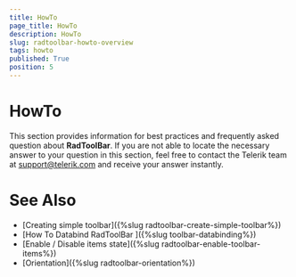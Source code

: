 ```yaml
---
title: HowTo
page_title: HowTo
description: HowTo
slug: radtoolbar-howto-overview
tags: howto
published: True
position: 5
---
```


# HowTo

This section provides information for best practices and frequently asked question about __RadToolBar__. If you are not able to locate the necessary answer to your question in this section, feel free to contact the Telerik team at [support@telerik.com](mailtsupport@telerik.com) and receive your answer instantly.

# See Also
 * [Creating simple toolbar]({%slug radtoolbar-create-simple-toolbar%})
 * [How To Databind RadToolBar ]({%slug toolbar-databinding%})
 * [Enable / Disable items state]({%slug radtoolbar-enable-toolbar-items%})
 * [Orientation]({%slug radtoolbar-orientation%})
